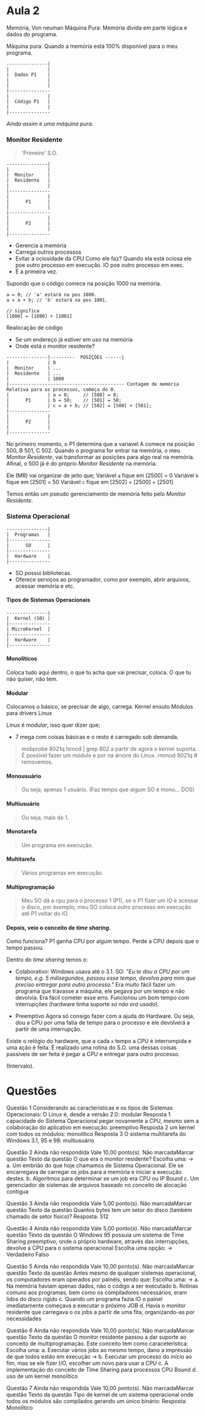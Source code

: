 # Aula 2

Memória, Von neuman
Máquina Pura: Memória divida em parte lógica e dados do programa.

Máquina pura: Quando a memória está 100% disponível para o meu programa.
```
---------------|
|			   |
|  Dados P1    |
|			   |	
|  			   |	
|---------------
|			   |
|  Código P1   |
|			   |	
|---------------
```

_Ainda assim é uma máquina pura._


### Monitor Residente
> 'Primeiro' S.O.

```
---------------|
|			   |
|  Monitor     |
|  Residente   |	
|  			   |	
|---------------
|			   |
|      P1      |
|			   |	
|---------------
|			   |
|      P2      |
|			   |	
|---------------
```

- Gerencia a memória
- Carrega outros processos
- Evitar a ociosidade da CPU
  Como ele faz? Quando ela está ociosa ele poe outro processo em execução. IO poe outro processo em exec.
- É a primeira vez.

Supondo que o código comece na posição 1000 na memória.
```
a = 0; // 'a' estará na pos 1000.
a = a + b; // 'b' estará na pos 1001.

// significa
[1000] = [1000] + [1001]
```

Realocação de código
- Se um endereço já estiver em uso na memória
- Onde está o monitor residente?

```
---------------|---------  POSIÇÕES ------|
|			   | 0
|  Monitor     | ...
|  Residente   | ...	
|  			   | 1000	 
|------------------------------------------ Contagem de memória Relativa para os processos, começa do 0.
|			   | a = 0;     // [500] = 0;
|      P1      | b = 50;    // [501] = 50;
|			   | c = a + b; // [502] = [500] + [501];	
|---------------
|			   |
|      P2      |
|			   |	
|---------------
```

No primeiro momento, o P1 determina que a variavel A comece na posição 500, B 501, C 502.
Quando o programa for entrar na memória, o meu *Monitor Residente*, vai transformar as posições para algo real na memória. Afinal, o 500 já é do próprio *Monitor Residente* na memória.

Ele (MR) vai organizar de jeito que; 
Variável `a` fique em [2500] = 0
Variável `b` fique em [2501] = 50
Variável `c` fique em [2502] = [2500] + [2501]

Temos então um pseudo gerenciamento de memória feito pelo *Monitor Residente*.




### Sistema Operacional
```
---------------|
|  Programas   |
|---------------
|      SO      |
|---------------
|  Hardware    |
|---------------
```

- SO possui bibliotecas. 
- Oferece serviços ao programador, como por exemplo, abrir arquivos, acessar memória e etc.

#### Tipos de Sistemas Operacionais
```
---------------|
|  Kernel (SO) |
|---------------
| MicroKernel  |
|---------------
|  Hardware    |
|---------------
```

#### Monolíticos
Coloca tudo aqui dentro, o que tu acha que vai precisar, coloca. 
O que tu não quiser, não tem.

#### Modular
Colocamos o básico, se precisar de algo, carrega.
Kernel enxuto
Módulos para drivers
Linux

Linux é *modular*, isso quer dizer que;
- 7 mega com coisas básicas e o resto é carregado sob demanda.
> mobprobe 8021q
> lsmod | grep 802
a partir de agora o kernel suporta. É possível fazer um módulo e por na árvore do Linux.
> rmmod 8021q # removemos.

#### Monousuário
> Ou seja, apenas 1 usuário. (Faz tempo que algum SO é mono... DOS)

#### Multiusuário
> Ou seja, mais de 1.

#### Monotarefa
> Um programa em execução.

#### Multitarefa
> Vários programas em execução.

#### Multiprogramação
> Meu SO dá a cpu para o processo 1 (P1), se o P1 fizer um IO e acessar o disco, por exemplo, meu SO coloca outro processo em execução até P1 voltar do IO.

#### Depois, veio o conceito de _time sharing_.
Como funciona?
P1 ganha CPU por algum tempo.
Perde a CPU depois que o tempo passou.

Dentro do _time sharing_ temos o:
- Colaborativo: Windows usava até o 3.1.
SO: _"Eu te dou a CPU por um tempo, e.g. 5 milisegundos, passou esse tempo, devolva para mim que preciso entregar para outro processo."_
Era muito fácil fazer um programa que travasse a máquina, ele pegava por um tempo e não devolvia. Era fácil cometer esse erro.
Funcionou um bom tempo com interrupções (hardware tinha suporte *só não era usado*).


- Preemptivo
Agora só consigo fazer com a ajuda do Hardware.
Ou seja, dou a CPU por uma fatia de tempo para o processo e ele devolverá a partir de uma interrupção.

Existe o relógio do hardware, que a cada `x` tempo a CPU é interrompida e uma ação é feita. É realizado uma rotina do S.O. uma dessas coisas passíveis de ser feita é pegar a CPU e entregar para outro processo. 

(Intervalo).


# Questões

Questão 1
Considerando as características e os tipos de Sistemas Operacionais:
O Linux é, desde a versão 2.0: modular
Resposta 1 capacidade do Sistema Operacional pegar novamente a CPU, mesmo sem a colaboração do aplicativo em execução: preemptivo
Resposta 2 um kernel com todos os módulos: monolítico
Resposta 3 O sistema multitarefa do Windows 3.1, 95 e 98: multiusuário

Questão 2
Ainda não respondida
Vale 10,00 ponto(s).
 Não marcadaMarcar questão
Texto da questão
O que era o monitor residente?
Escolha uma:
-> a. Um embrião do que hoje chamamos de Sistema Operacional. Ele se encarregava de carregar os jobs para a memória e iniciar a execução destes.
b. Algoritmos para determinar se um job era CPU ou IP Bound
c. Um gerenciador de sistemas de arquivos baseado no conceito de alocação contigua

Questão 3
Ainda não respondida
Vale 5,00 ponto(s).
 Não marcadaMarcar questão
Texto da questão
Quantos bytes tem um setor do disco (também chamado de setor físico)?
Resposta: 512

Questão 4
Ainda não respondida
Vale 5,00 ponto(s).
 Não marcadaMarcar questão
Texto da questão
O Windows 95 possuia um sistema de Time Sharing preemptivo, onde o próprio hardware, através das interrupções, devolve a CPU para o sistema operacional
Escolha uma opção:
-> Verdadeiro
Falso

Questão 5
Ainda não respondida
Vale 10,00 ponto(s).
 Não marcadaMarcar questão
Texto da questão
Antes mesmo de qualquer sistemas operacional, os computadores eram operados por painéis, sendo que:
Escolha uma:
-> a. Na memória haviam apenas dados, não o código a ser executado
b. Rotinas comuns aos programas, bem como os compiladores necessários, eram lidos do disco rígido
c. Quando um programa fazia IO o painel imediatamente começava a executar o próximo JOB
d. Havia o monitor residente que carregava o os jobs a partir de uma fita, organizando-as por necessidades

Questão 6
Ainda não respondida
Vale 10,00 ponto(s).
 Não marcadaMarcar questão
Texto da questão
O monitor residente passou a dar suporte ao conceito de multiprogramação. Este conceito tem como caraceterística:
Escolha uma:
a. Executar vários jobs ao mesmo tempo, dano a impressão de que todos estão em execução
-> b. Executar um processo do início ao fim, mas se ele fizer I/O, escolher um novo para usar a CPU
c. A implementação do conceito de Time Sharing para processos CPU Bound
d. uso de um kernel monolítico


Questão 7
Ainda não respondida
Vale 10,00 ponto(s).
 Não marcadaMarcar questão
Texto da questão
Tipo de kernel de um sistema operacional onde todos os módulos são compilados gerando um único binário:
Resposta: Monolítico
